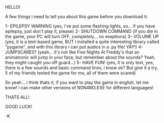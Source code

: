 HELLO!

A few things i need to tell you about this game before you download it:

1- EPILEPSY WARNING (yes, i've put some flashing lights, so... if you have epilepsy, just don't play it, please)
2- SHUTDOWN COMMAND (if you die in the game, your PC will turn OFF, completely... no exeptions)
3- VOLUME UP (yes, it is a text-based game, BUT i installed a quite interesting library called "pygame", and with this library i can put audios in a .py file! YAY!)
4- JUMPSCARES? (yeah... it's not like Five Nights At Freddy's that an animatronic will jump in your face, but remember about the sounds? Yeah, they might caught you off guard...)
5- HAVE FUN! (yes, it is only text, yes, there is a few sounds and basic command lines, i know ok? But give it a try, 5 of my friends tested the game for me, all of them were scared)

So yeah... i think thats it, if you want to play the game in english, let me know! i can make other versions of N0N4M3.EXE for different languages!

THATS ALL!

GOOD LUCK!

-K
